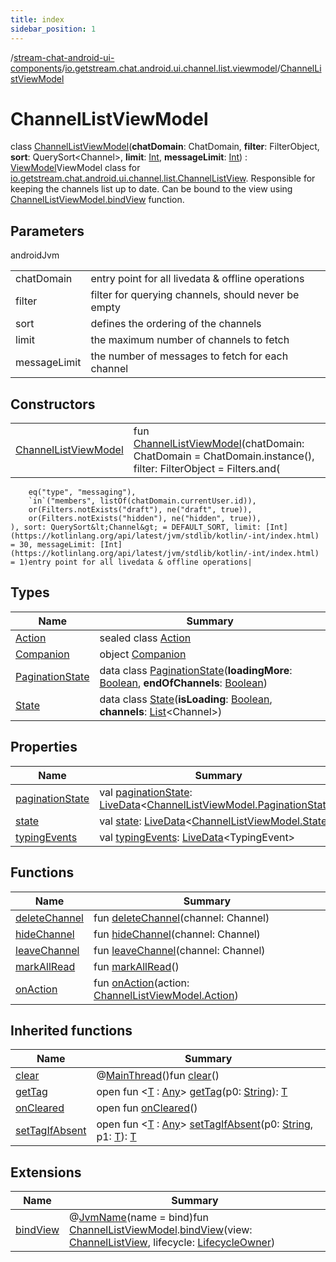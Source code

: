 ```yaml
---
title: index
sidebar_position: 1
---
```

/[stream-chat-android-ui-components](../../index.md)/[io.getstream.chat.android.ui.channel.list.viewmodel](../index.md)/[ChannelListViewModel](index.md)  
  
  
  
# ChannelListViewModel  
class [ChannelListViewModel](index.md)(**chatDomain**: ChatDomain, **filter**: FilterObject, **sort**: QuerySort&lt;Channel&gt;, **limit**: [Int](https://kotlinlang.org/api/latest/jvm/stdlib/kotlin/-int/index.html), **messageLimit**: [Int](https://kotlinlang.org/api/latest/jvm/stdlib/kotlin/-int/index.html)) : [ViewModel](https://developer.android.com/reference/kotlin/androidx/lifecycle/ViewModel.html)ViewModel class for [io.getstream.chat.android.ui.channel.list.ChannelListView](../../io.getstream.chat.android.ui.channel.list/ChannelListView/index.md). Responsible for keeping the channels list up to date. Can be bound to the view using [ChannelListViewModel.bindView](../bindView.md) function.  
  
## Parameters  
  
androidJvm  
  
| | |
|---|---|
| <a name="io.getstream.chat.android.ui.channel.list.viewmodel/ChannelListViewModel///PointingToDeclaration/"></a>chatDomain| <a name="io.getstream.chat.android.ui.channel.list.viewmodel/ChannelListViewModel///PointingToDeclaration/"></a>entry point for all livedata & offline operations|
| <a name="io.getstream.chat.android.ui.channel.list.viewmodel/ChannelListViewModel///PointingToDeclaration/"></a>filter| <a name="io.getstream.chat.android.ui.channel.list.viewmodel/ChannelListViewModel///PointingToDeclaration/"></a>filter for querying channels, should never be empty|
| <a name="io.getstream.chat.android.ui.channel.list.viewmodel/ChannelListViewModel///PointingToDeclaration/"></a>sort| <a name="io.getstream.chat.android.ui.channel.list.viewmodel/ChannelListViewModel///PointingToDeclaration/"></a>defines the ordering of the channels|
| <a name="io.getstream.chat.android.ui.channel.list.viewmodel/ChannelListViewModel///PointingToDeclaration/"></a>limit| <a name="io.getstream.chat.android.ui.channel.list.viewmodel/ChannelListViewModel///PointingToDeclaration/"></a>the maximum number of channels to fetch|
| <a name="io.getstream.chat.android.ui.channel.list.viewmodel/ChannelListViewModel///PointingToDeclaration/"></a>messageLimit| <a name="io.getstream.chat.android.ui.channel.list.viewmodel/ChannelListViewModel///PointingToDeclaration/"></a>the number of messages to fetch for each channel|
  
  
  
## Constructors  
  
| | |
|---|---|
| <a name="io.getstream.chat.android.ui.channel.list.viewmodel/ChannelListViewModel/ChannelListViewModel/#io.getstream.chat.android.livedata.ChatDomain#io.getstream.chat.android.client.api.models.FilterObject#io.getstream.chat.android.client.api.models.QuerySort[io.getstream.chat.android.client.models.Channel]#kotlin.Int#kotlin.Int/PointingToDeclaration/"></a>[ChannelListViewModel](ChannelListViewModel.md)| <a name="io.getstream.chat.android.ui.channel.list.viewmodel/ChannelListViewModel/ChannelListViewModel/#io.getstream.chat.android.livedata.ChatDomain#io.getstream.chat.android.client.api.models.FilterObject#io.getstream.chat.android.client.api.models.QuerySort[io.getstream.chat.android.client.models.Channel]#kotlin.Int#kotlin.Int/PointingToDeclaration/"></a>fun [ChannelListViewModel](ChannelListViewModel.md)(chatDomain: ChatDomain = ChatDomain.instance(), filter: FilterObject = Filters.and(
        eq("type", "messaging"),
        `in`("members", listOf(chatDomain.currentUser.id)),
        or(Filters.notExists("draft"), ne("draft", true)),
        or(Filters.notExists("hidden"), ne("hidden", true)),
    ), sort: QuerySort&lt;Channel&gt; = DEFAULT_SORT, limit: [Int](https://kotlinlang.org/api/latest/jvm/stdlib/kotlin/-int/index.html) = 30, messageLimit: [Int](https://kotlinlang.org/api/latest/jvm/stdlib/kotlin/-int/index.html) = 1)entry point for all livedata & offline operations|
  
  
## Types  
  
|  Name |  Summary | 
|---|---|
| <a name="io.getstream.chat.android.ui.channel.list.viewmodel/ChannelListViewModel.Action///PointingToDeclaration/"></a>[Action](Action/index.md)| <a name="io.getstream.chat.android.ui.channel.list.viewmodel/ChannelListViewModel.Action///PointingToDeclaration/"></a>sealed class [Action](Action/index.md)|
| <a name="io.getstream.chat.android.ui.channel.list.viewmodel/ChannelListViewModel.Companion///PointingToDeclaration/"></a>[Companion](Companion/index.md)| <a name="io.getstream.chat.android.ui.channel.list.viewmodel/ChannelListViewModel.Companion///PointingToDeclaration/"></a>object [Companion](Companion/index.md)|
| <a name="io.getstream.chat.android.ui.channel.list.viewmodel/ChannelListViewModel.PaginationState///PointingToDeclaration/"></a>[PaginationState](PaginationState/index.md)| <a name="io.getstream.chat.android.ui.channel.list.viewmodel/ChannelListViewModel.PaginationState///PointingToDeclaration/"></a>data class [PaginationState](PaginationState/index.md)(**loadingMore**: [Boolean](https://kotlinlang.org/api/latest/jvm/stdlib/kotlin/-boolean/index.html), **endOfChannels**: [Boolean](https://kotlinlang.org/api/latest/jvm/stdlib/kotlin/-boolean/index.html))|
| <a name="io.getstream.chat.android.ui.channel.list.viewmodel/ChannelListViewModel.State///PointingToDeclaration/"></a>[State](State/index.md)| <a name="io.getstream.chat.android.ui.channel.list.viewmodel/ChannelListViewModel.State///PointingToDeclaration/"></a>data class [State](State/index.md)(**isLoading**: [Boolean](https://kotlinlang.org/api/latest/jvm/stdlib/kotlin/-boolean/index.html), **channels**: [List](https://kotlinlang.org/api/latest/jvm/stdlib/kotlin.collections/-list/index.html)&lt;Channel&gt;)|
  
  
## Properties  
  
|  Name |  Summary | 
|---|---|
| <a name="io.getstream.chat.android.ui.channel.list.viewmodel/ChannelListViewModel/paginationState/#/PointingToDeclaration/"></a>[paginationState](paginationState.md)| <a name="io.getstream.chat.android.ui.channel.list.viewmodel/ChannelListViewModel/paginationState/#/PointingToDeclaration/"></a>val [paginationState](paginationState.md): [LiveData](https://developer.android.com/reference/kotlin/androidx/lifecycle/LiveData.html)&lt;[ChannelListViewModel.PaginationState](PaginationState/index.md)&gt;|
| <a name="io.getstream.chat.android.ui.channel.list.viewmodel/ChannelListViewModel/state/#/PointingToDeclaration/"></a>[state](state.md)| <a name="io.getstream.chat.android.ui.channel.list.viewmodel/ChannelListViewModel/state/#/PointingToDeclaration/"></a>val [state](state.md): [LiveData](https://developer.android.com/reference/kotlin/androidx/lifecycle/LiveData.html)&lt;[ChannelListViewModel.State](State/index.md)&gt;|
| <a name="io.getstream.chat.android.ui.channel.list.viewmodel/ChannelListViewModel/typingEvents/#/PointingToDeclaration/"></a>[typingEvents](typingEvents.md)| <a name="io.getstream.chat.android.ui.channel.list.viewmodel/ChannelListViewModel/typingEvents/#/PointingToDeclaration/"></a>val [typingEvents](typingEvents.md): [LiveData](https://developer.android.com/reference/kotlin/androidx/lifecycle/LiveData.html)&lt;TypingEvent&gt;|
  
  
## Functions  
  
|  Name |  Summary | 
|---|---|
| <a name="io.getstream.chat.android.ui.channel.list.viewmodel/ChannelListViewModel/deleteChannel/#io.getstream.chat.android.client.models.Channel/PointingToDeclaration/"></a>[deleteChannel](deleteChannel.md)| <a name="io.getstream.chat.android.ui.channel.list.viewmodel/ChannelListViewModel/deleteChannel/#io.getstream.chat.android.client.models.Channel/PointingToDeclaration/"></a>fun [deleteChannel](deleteChannel.md)(channel: Channel)|
| <a name="io.getstream.chat.android.ui.channel.list.viewmodel/ChannelListViewModel/hideChannel/#io.getstream.chat.android.client.models.Channel/PointingToDeclaration/"></a>[hideChannel](hideChannel.md)| <a name="io.getstream.chat.android.ui.channel.list.viewmodel/ChannelListViewModel/hideChannel/#io.getstream.chat.android.client.models.Channel/PointingToDeclaration/"></a>fun [hideChannel](hideChannel.md)(channel: Channel)|
| <a name="io.getstream.chat.android.ui.channel.list.viewmodel/ChannelListViewModel/leaveChannel/#io.getstream.chat.android.client.models.Channel/PointingToDeclaration/"></a>[leaveChannel](leaveChannel.md)| <a name="io.getstream.chat.android.ui.channel.list.viewmodel/ChannelListViewModel/leaveChannel/#io.getstream.chat.android.client.models.Channel/PointingToDeclaration/"></a>fun [leaveChannel](leaveChannel.md)(channel: Channel)|
| <a name="io.getstream.chat.android.ui.channel.list.viewmodel/ChannelListViewModel/markAllRead/#/PointingToDeclaration/"></a>[markAllRead](markAllRead.md)| <a name="io.getstream.chat.android.ui.channel.list.viewmodel/ChannelListViewModel/markAllRead/#/PointingToDeclaration/"></a>fun [markAllRead](markAllRead.md)()|
| <a name="io.getstream.chat.android.ui.channel.list.viewmodel/ChannelListViewModel/onAction/#io.getstream.chat.android.ui.channel.list.viewmodel.ChannelListViewModel.Action/PointingToDeclaration/"></a>[onAction](onAction.md)| <a name="io.getstream.chat.android.ui.channel.list.viewmodel/ChannelListViewModel/onAction/#io.getstream.chat.android.ui.channel.list.viewmodel.ChannelListViewModel.Action/PointingToDeclaration/"></a>fun [onAction](onAction.md)(action: [ChannelListViewModel.Action](Action/index.md))|
  
  
## Inherited functions  
  
|  Name |  Summary | 
|---|---|
| <a name="androidx.lifecycle/ViewModel/clear/#/PointingToDeclaration/"></a>[clear](../../io.getstream.chat.android.ui.typing.viewmodel/TypingIndicatorViewModel/index.md#-1936886459%2FFunctions%2F-523872580)| <a name="androidx.lifecycle/ViewModel/clear/#/PointingToDeclaration/"></a>@[MainThread](https://developer.android.com/reference/kotlin/androidx/annotation/MainThread.html)()fun [clear](../../io.getstream.chat.android.ui.typing.viewmodel/TypingIndicatorViewModel/index.md#-1936886459%2FFunctions%2F-523872580)()|
| <a name="androidx.lifecycle/ViewModel/getTag/#kotlin.String/PointingToDeclaration/"></a>[getTag](../../io.getstream.chat.android.ui.typing.viewmodel/TypingIndicatorViewModel/index.md#-215894976%2FFunctions%2F-523872580)| <a name="androidx.lifecycle/ViewModel/getTag/#kotlin.String/PointingToDeclaration/"></a>open fun &lt;[T](../../io.getstream.chat.android.ui.typing.viewmodel/TypingIndicatorViewModel/index.md#-215894976%2FFunctions%2F-523872580) : [Any](https://kotlinlang.org/api/latest/jvm/stdlib/kotlin/-any/index.html)&gt; [getTag](../../io.getstream.chat.android.ui.typing.viewmodel/TypingIndicatorViewModel/index.md#-215894976%2FFunctions%2F-523872580)(p0: [String](https://kotlinlang.org/api/latest/jvm/stdlib/kotlin/-string/index.html)): [T](../../io.getstream.chat.android.ui.typing.viewmodel/TypingIndicatorViewModel/index.md#-215894976%2FFunctions%2F-523872580)|
| <a name="androidx.lifecycle/ViewModel/onCleared/#/PointingToDeclaration/"></a>[onCleared](../../io.getstream.chat.android.ui.typing.viewmodel/TypingIndicatorViewModel/index.md#-1930136507%2FFunctions%2F-523872580)| <a name="androidx.lifecycle/ViewModel/onCleared/#/PointingToDeclaration/"></a>open fun [onCleared](../../io.getstream.chat.android.ui.typing.viewmodel/TypingIndicatorViewModel/index.md#-1930136507%2FFunctions%2F-523872580)()|
| <a name="androidx.lifecycle/ViewModel/setTagIfAbsent/#kotlin.String#TypeParam(bounds=[kotlin.Any])/PointingToDeclaration/"></a>[setTagIfAbsent](../../io.getstream.chat.android.ui.typing.viewmodel/TypingIndicatorViewModel/index.md#-1567230750%2FFunctions%2F-523872580)| <a name="androidx.lifecycle/ViewModel/setTagIfAbsent/#kotlin.String#TypeParam(bounds=[kotlin.Any])/PointingToDeclaration/"></a>open fun &lt;[T](../../io.getstream.chat.android.ui.typing.viewmodel/TypingIndicatorViewModel/index.md#-1567230750%2FFunctions%2F-523872580) : [Any](https://kotlinlang.org/api/latest/jvm/stdlib/kotlin/-any/index.html)&gt; [setTagIfAbsent](../../io.getstream.chat.android.ui.typing.viewmodel/TypingIndicatorViewModel/index.md#-1567230750%2FFunctions%2F-523872580)(p0: [String](https://kotlinlang.org/api/latest/jvm/stdlib/kotlin/-string/index.html), p1: [T](../../io.getstream.chat.android.ui.typing.viewmodel/TypingIndicatorViewModel/index.md#-1567230750%2FFunctions%2F-523872580)): [T](../../io.getstream.chat.android.ui.typing.viewmodel/TypingIndicatorViewModel/index.md#-1567230750%2FFunctions%2F-523872580)|
  
  
## Extensions  
  
|  Name |  Summary | 
|---|---|
| <a name="io.getstream.chat.android.ui.channel.list.viewmodel//bindView/io.getstream.chat.android.ui.channel.list.viewmodel.ChannelListViewModel#io.getstream.chat.android.ui.channel.list.ChannelListView#androidx.lifecycle.LifecycleOwner/PointingToDeclaration/"></a>[bindView](../bindView.md)| <a name="io.getstream.chat.android.ui.channel.list.viewmodel//bindView/io.getstream.chat.android.ui.channel.list.viewmodel.ChannelListViewModel#io.getstream.chat.android.ui.channel.list.ChannelListView#androidx.lifecycle.LifecycleOwner/PointingToDeclaration/"></a>@[JvmName](https://kotlinlang.org/api/latest/jvm/stdlib/kotlin.jvm/-jvm-name/index.html)(name = bind)fun [ChannelListViewModel](index.md).[bindView](../bindView.md)(view: [ChannelListView](../../io.getstream.chat.android.ui.channel.list/ChannelListView/index.md), lifecycle: [LifecycleOwner](https://developer.android.com/reference/kotlin/androidx/lifecycle/LifecycleOwner.html))|

